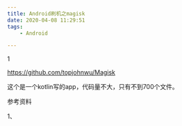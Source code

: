 ```yaml
---
title: Android刷机之magisk
date: 2020-04-08 11:29:51
tags:
	- Android

---
```


1

https://github.com/topjohnwu/Magisk

这个是一个kotlin写的app，代码量不大，只有不到700个文件。



参考资料

1、

